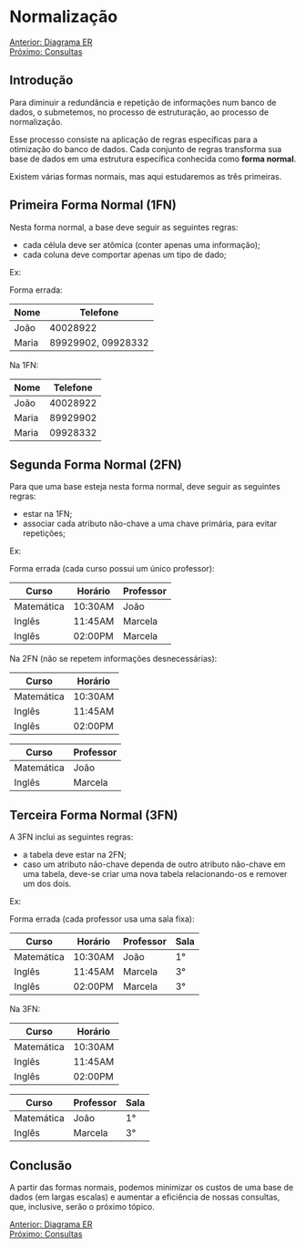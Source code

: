 # Normalização

[Anterior: Diagrama ER](Diagrama-ER.md)
<br>
[Próximo: Consultas](Consultas.md)

## Introdução

Para diminuir a redundância e repetição de informações num banco de dados, o submetemos, no processo de estruturação, ao processo de normalização.

Esse processo consiste na aplicação de regras específicas para a otimização do banco de dados. Cada conjunto de regras transforma sua base de dados em uma estrutura específica conhecida como **forma normal**.

Existem várias formas normais, mas aqui estudaremos as três primeiras.

## Primeira Forma Normal (1FN)

Nesta forma normal, a base deve seguir as seguintes regras:

- cada célula deve ser atômica (conter apenas uma informação);
- cada coluna deve comportar apenas um tipo de dado;

Ex:

Forma errada:

| Nome  | Telefone
| ----- | --------
| João  | 40028922
| Maria | 89929902, 09928332

Na 1FN:

| Nome  | Telefone
| ----- | --------
| João  | 40028922
| Maria | 89929902
| Maria | 09928332

## Segunda Forma Normal (2FN)

Para que uma base esteja nesta forma normal, deve seguir as seguintes regras:

- estar na 1FN;
- associar cada atributo não-chave a uma chave primária, para evitar repetições;

Ex:

Forma errada (cada curso possui um único professor):

| Curso      | Horário | Professor
| ---------- | ------- | ---------
| Matemática | 10:30AM | João
| Inglês     | 11:45AM | Marcela
| Inglês     | 02:00PM | Marcela


Na 2FN (não se repetem informações desnecessárias):

| Curso      | Horário 
| ---------- | ------- 
| Matemática | 10:30AM
| Inglês     | 11:45AM 
| Inglês     | 02:00PM 

| Curso      | Professor
| ---------- | ---------
| Matemática | João
| Inglês     | Marcela

## Terceira Forma Normal (3FN)

A 3FN inclui as seguintes regras:

- a tabela deve estar na 2FN;
- caso um atributo não-chave dependa de outro atributo não-chave em uma tabela, deve-se criar uma nova tabela relacionando-os e remover um dos dois.

Ex:

Forma errada (cada professor usa uma sala fixa):

| Curso      | Horário | Professor | Sala
| ---------- | ------- | --------- | ----
| Matemática | 10:30AM | João      | 1°
| Inglês     | 11:45AM | Marcela   | 3°
| Inglês     | 02:00PM | Marcela   | 3°

Na 3FN:

| Curso      | Horário 
| ---------- | ------- 
| Matemática | 10:30AM
| Inglês     | 11:45AM 
| Inglês     | 02:00PM 

| Curso      | Professor | Sala
| ---------- | --------- | ----
| Matemática | João      | 1°
| Inglês     | Marcela   | 3°

## Conclusão

A partir das formas normais, podemos minimizar os custos de uma base de dados (em largas escalas) e aumentar a eficiência de nossas consultas, que, inclusive, serão o próximo tópico.

[Anterior: Diagrama ER](Diagrama-ER.md)
<br>
[Próximo: Consultas](Consultas.md)